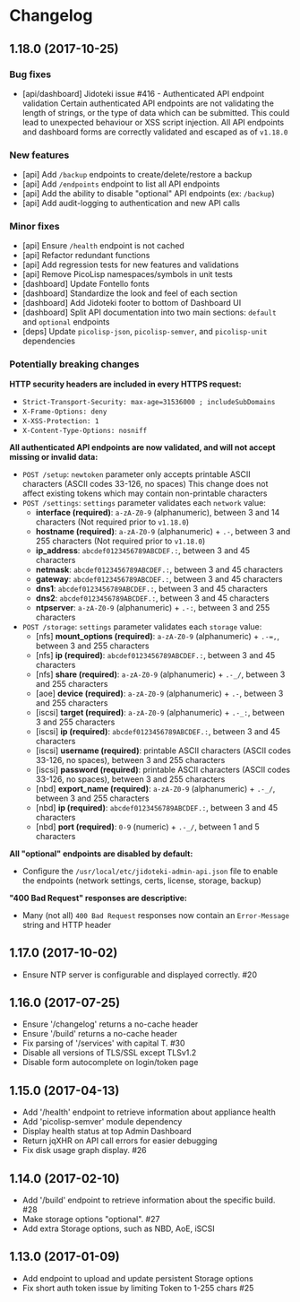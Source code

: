 # Changelog

## 1.18.0 (2017-10-25)

  ### Bug fixes

  * [api/dashboard] Jidoteki issue #416 - Authenticated API endpoint validation
    Certain authenticated API endpoints are not validating the length of strings,
    or the type of data which can be submitted. This could lead to unexpected
    behaviour or XSS script injection.
    All API endpoints and dashboard forms are correctly validated and escaped as of `v1.18.0`

  ### New features

  * [api] Add `/backup` endpoints to create/delete/restore a backup
  * [api] Add `/endpoints` endpoint to list all API endpoints
  * [api] Add the ability to disable "optional" API endpoints (ex: `/backup`)
  * [api] Add audit-logging to authentication and new API calls

  ### Minor fixes

  * [api] Ensure `/health` endpoint is not cached
  * [api] Refactor redundant functions
  * [api] Add regression tests for new features and validations
  * [api] Remove PicoLisp namespaces/symbols in unit tests
  * [dashboard] Update Fontello fonts
  * [dashboard] Standardize the look and feel of each section
  * [dashboard] Add Jidoteki footer to bottom of Dashboard UI
  * [dashboard] Split API documentation into two main sections: `default` and `optional` endpoints
  * [deps] Update `picolisp-json`, `picolisp-semver`, and `picolisp-unit` dependencies

  ### Potentially breaking changes

  **HTTP security headers are included in every HTTPS request:**

  * `Strict-Transport-Security: max-age=31536000 ; includeSubDomains`
  * `X-Frame-Options: deny`
  * `X-XSS-Protection: 1`
  * `X-Content-Type-Options: nosniff`

  **All authenticated API endpoints are now validated, and will not accept missing or invalid data:**

  * `POST /setup`: `newtoken` parameter only accepts printable ASCII characters (ASCII codes 33-126, no spaces)
  This change does not affect existing tokens which may contain non-printable characters
  * `POST /settings`: `settings` parameter validates each `network` value:
    - **interface (required)**: `a-zA-Z0-9` (alphanumeric), between 3 and 14 characters
      (Not required prior to `v1.18.0`)
    - **hostname (required)**: `a-zA-Z0-9` (alphanumeric) + `.-`, between 3 and 255 characters
      (Not required prior to `v1.18.0`)
    - **ip_address**: `abcdef0123456789ABCDEF.:`, between 3 and 45 characters
    - **netmask**: `abcdef0123456789ABCDEF.:`, between 3 and 45 characters
    - **gateway**: `abcdef0123456789ABCDEF.:`, between 3 and 45 characters
    - **dns1**: `abcdef0123456789ABCDEF.:`, between 3 and 45 characters
    - **dns2**: `abcdef0123456789ABCDEF.:`, between 3 and 45 characters
    - **ntpserver**: `a-zA-Z0-9` (alphanumeric) + `.-:`, between 3 and 255 characters
  * `POST /storage`: `settings` parameter validates each `storage` value:
    - [nfs] **mount_options (required)**: `a-zA-Z0-9` (alphanumeric) + `.-=,`, between 3 and 255 characters
    - [nfs] **ip (required)**: `abcdef0123456789ABCDEF.:`, between 3 and 45 characters
    - [nfs] **share (required)**: `a-zA-Z0-9` (alphanumeric) + `.-_/`, between 3 and 255 characters
    - [aoe] **device (required)**: `a-zA-Z0-9` (alphanumeric) + `.-`, between 3 and 255 characters
    - [iscsi] **target (required)**: `a-zA-Z0-9` (alphanumeric) + `.-_:`, between 3 and 255 characters
    - [iscsi] **ip (required)**: `abcdef0123456789ABCDEF.:`, between 3 and 45 characters
    - [iscsi] **username (required)**: printable ASCII characters (ASCII codes 33-126, no spaces), between 3 and 255 characters
    - [iscsi] **password (required)**: printable ASCII characters (ASCII codes 33-126, no spaces), between 3 and 255 characters
    - [nbd] **export_name (required)**: `a-zA-Z0-9` (alphanumeric) + `.-_/`, between 3 and 255 characters
    - [nbd] **ip (required)**: `abcdef0123456789ABCDEF.:`, between 3 and 45 characters
    - [nbd] **port (required)**: `0-9` (numeric) + `.-_/`, between 1 and 5 characters

  **All "optional" endpoints are disabled by default:**

  * Configure the `/usr/local/etc/jidoteki-admin-api.json` file to enable the endpoints
   (network settings, certs, license, storage, backup)

  **"400 Bad Request" responses are descriptive:**

  * Many (not all) `400 Bad Request` responses now contain an `Error-Message` string and HTTP header

## 1.17.0 (2017-10-02)

  * Ensure NTP server is configurable and displayed correctly. #20

## 1.16.0 (2017-07-25)

  * Ensure '/changelog' returns a no-cache header
  * Ensure '/build' returns a no-cache header
  * Fix parsing of '/services' with capital T. #30
  * Disable all versions of TLS/SSL except TLSv1.2
  * Disable form autocomplete on login/token page

## 1.15.0 (2017-04-13)

  * Add '/health' endpoint to retrieve information about appliance health
  * Add 'picolisp-semver' module dependency
  * Display health status at top Admin Dashboard
  * Return jqXHR on API call errors for easier debugging
  * Fix disk usage graph display. #26

## 1.14.0 (2017-02-10)

  * Add '/build' endpoint to retrieve information about the specific build. #28
  * Make storage options "optional". #27
  * Add extra Storage options, such as NBD, AoE, iSCSI

## 1.13.0 (2017-01-09)

  * Add endpoint to upload and update persistent Storage options
  * Fix short auth token issue by limiting Token to 1-255 chars #25

